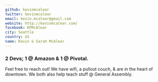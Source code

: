 ```yaml
---
github: kevinmcalear
twitter: kevinmcalear
email: kevin.mcalear@gmail.com
website: http://kevinmcalear.com/
facebook: KPMcAlear
city: Seattle
country: US
name: Kevin & Sarah McAlear
---
```


### 2 Devs; 1 @ Amazon & 1 @ Pivotal.

Feel free to reach out! We have wifi, a pullout couch, & are in the heart of downtown. We both also help teach stuff @ General Assembly.


